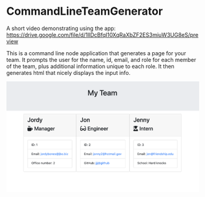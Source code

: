 # CommandLineTeamGenerator

A short video demonstrating using the app:
https://drive.google.com/file/d/1llDcBfqI10XqRaXbZF2ES3miuW3UG8eS/preview

This is a command line node application that generates a page for your team. It prompts the user for the name, id, email, and role for each member of the team, plus additional information unique to each role. It then generates html that nicely displays the input info. 

![image](./Assets/ScreenShot.png)
